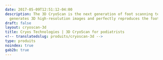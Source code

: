 ```yaml
---
date: 2017-05-09T12:51:12-04:00
description: The 3D CryoScan is the next generation of foot scanning technology. It
  generates 3D high-resolution images and perfectly reproduces the foot.
draft: false
layout: cryoscan-3d
title: Cryos Technologies | 3D CryoScan for podiatrists
<!-- translatedslug: produits/cryoscan-3d -->
type: produits
noindex: true
gab2b: true
---
```


